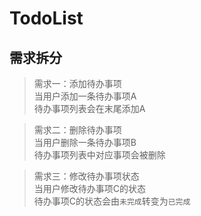 # TodoList

## 需求拆分
> 需求一：添加待办事项  
当用户添加一条待办事项A  
待办事项列表会在末尾添加A

>需求二：删除待办事项  
当用户删除一条待办事项B  
待办事项列表中对应事项会被删除  

>需求三：修改待办事项状态  
当用户修改待办事项C的状态  
待办事项C的状态会由`未完成`转变为`已完成`